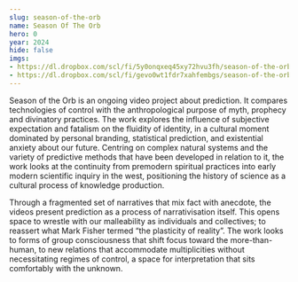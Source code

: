 ```yaml
---
slug: season-of-the-orb
name: Season Of The Orb
hero: 0
year: 2024
hide: false
imgs:
- https://dl.dropbox.com/scl/fi/5y0onqxeq45xy72hvu3fh/season-of-the-orb-0.jpg?rlkey=mprramse7upttxsugbrj5neqf&dl=0
- https://dl.dropbox.com/scl/fi/gevo0wt1fdr7xahfembgs/season-of-the-orb-1.jpg?rlkey=8eprgfph8pqpbt2f3yt9tpg13&dl=0
---
```


Season of the Orb is an ongoing video project about prediction. It compares technologies of control with the anthropological purpose of myth, prophecy and divinatory practices. The work explores the influence of subjective expectation and fatalism on the fluidity of identity, in a cultural moment dominated by personal branding, statistical prediction, and existential anxiety about our future. Centring on complex natural systems and the variety of predictive methods that have been developed in relation to it, the work looks at the continuity from premodern spiritual practices into early modern scientific inquiry in the west, positioning the history of science as a cultural process of knowledge production.

Through a fragmented set of narratives that mix fact with anecdote, the videos present prediction as a process of narrativisation itself. This opens space to wrestle with our malleability as individuals and collectives; to reassert what Mark Fisher termed “the plasticity of reality”. The work looks to forms of group consciousness that shift focus toward the more-than- human, to new relations that accommodate multiplicities without necessitating regimes of control, a space for interpretation that sits comfortably with the unknown.
